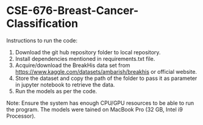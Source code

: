 # CSE-676-Breast-Cancer-Classification

Instructions to run the code:

1. Download the git hub repository folder to local repository.
2. Install dependencies mentioned in requirements.txt file.
3. Acquire/download the BreakHis data set from https://www.kaggle.com/datasets/ambarish/breakhis or official website.
4. Store the dataset and copy the path of the folder to pass it as parameter in jupyter notebook to retrieve the data.
5. Run the models as per the code.

Note: Ensure the system has enough CPU/GPU resources to be able to run the program. The models were tained on MacBook Pro (32 GB, Intel i9 Processor).
